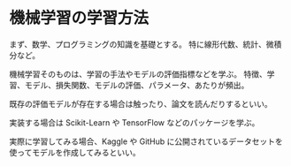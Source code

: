 # 機械学習の学習方法

まず、数学、プログラミングの知識を基礎とする。
特に線形代数、統計、微積分など。

機械学習そのものは、学習の手法やモデルの評価指標などを学ぶ。
特徴、学習、モデル、損失関数、モデルの評価、パラメータ、あたりが頻出。

既存の評価モデルが存在する場合は触ったり、論文を読んだりするといい。

実装する場合は Scikit-Learn や TensorFlow などのパッケージを学ぶ。

実際に学習してみる場合、Kaggle や GitHub に公開されているデータセットを使ってモデルを作成してみるといい。
